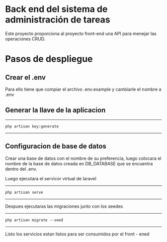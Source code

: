 # Back end del sistema de administración de tareas

Este proyecto proporciona al proyecto front-end una API para menejar las operaciones CRUD.

# Pasos de despliegue

## Crear el .env

Para ello tiene que compiar el archivo .env.example y cambiarle el nombre a .env

## Generar la llave de la aplicacion

----
    php artisan key:generate
----


## Configuracion de base de datos

Crear una base de datos con el nombre de su preferencia, luego colocara el nombre de la base de datos creada en DB_DATABASE que se encuentra dentro del .env.

Luego ejecutara el servicor virtual de laravel

-----
    php artisan serve
-----

Despues ejecutaras las migraciones junto con los seedes

----
    php artisan migrate --seed
----

Listo los servicios estan listos para ser consumidos por el front - ened
